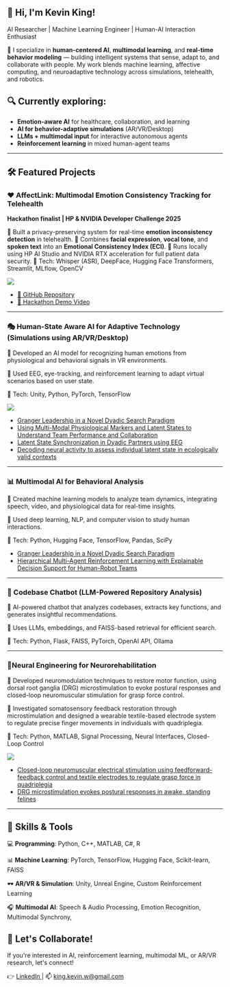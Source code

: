 ## 👋 Hi, I'm Kevin King!
AI Researcher | Machine Learning Engineer | Human-AI Interaction Enthusiast

🚀 I specialize in **human-centered AI**, **multimodal learning**, and **real-time behavior modeling** — building intelligent systems that sense, adapt to, and collaborate with people. My work blends machine learning, affective computing, and neuroadaptive technology across simulations, telehealth, and robotics.

## 🔍 Currently exploring:

* **Emotion-aware AI** for healthcare, collaboration, and learning
* **AI for behavior-adaptive simulations** (AR/VR/Desktop)
* **LLMs + multimodal input** for interactive autonomous agents
* **Reinforcement learning** in mixed human-agent teams

---

## 🛠️ Featured Projects

### ❤️ AffectLink: Multimodal Emotion Consistency Tracking for Telehealth

**Hackathon finalist | HP & NVIDIA Developer Challenge 2025**

🔹 Built a privacy-preserving system for real-time **emotion inconsistency detection** in telehealth.
🔹 Combines **facial expression**, **vocal tone**, and **spoken text** into an **Emotional Consistency Index (ECI)**.
🔹 Runs locally using HP AI Studio and NVIDIA RTX acceleration for full patient data security.
🔹 Tech: Whisper (ASR), DeepFace, Hugging Face Transformers, Streamlit, MLflow, OpenCV

![](https://github.com/kingkw1/AffectLink/blob/main/assets/thumbnail.png)

* [📝 GitHub Repository](https://github.com/kingkw1/AffectLink)
* [🎥 Hackathon Demo Video](https://www.youtube.com/watch?v=rzp9CGChHJ4)
---

### 🎭 Human-State Aware AI for Adaptive Technology (Simulations using AR/VR/Desktop)

🔹 Developed an AI model for recognizing human emotions from physiological and behavioral signals in VR environments.

🔹 Used EEG, eye-tracking, and reinforcement learning to adapt virtual scenarios based on user state.

🔹 Tech: Unity, Python, PyTorch, TensorFlow

![](https://github.com/kingkw1/public_media/blob/main/gifs/bomb_defusal_looping.gif)

- <a href="https://ieeexplore.ieee.org/document/10394167"> Granger Leadership in a Novel Dyadic Search Paradigm </a>
- <a href="https://openaccess.cms-conferences.org/publications/book/978-1-964867-13-7/article/978-1-964867-13-7_5"> Using Multi-Modal Physiological Markers and Latent States to Understand Team Performance and Collaboration </a>
- <a href="https://ieeexplore.ieee.org/document/10394383"> Latent State Synchronization in Dyadic Partners using EEG </a>
- <a href="https://iopscience.iop.org/article/10.1088/1741-2552/acee20/pdf"> Decoding neural activity to assess individual latent state in ecologically valid contexts </a>
---

### 📊 Multimodal AI for Behavioral Analysis

🔹 Created machine learning models to analyze team dynamics, integrating speech, video, and physiological data for real-time insights.

🔹 Used deep learning, NLP, and computer vision to study human interactions.

🔹 Tech: Python, Hugging Face, TensorFlow, Pandas, SciPy

- <a href="https://ieeexplore.ieee.org/document/10394167"> Granger Leadership in a Novel Dyadic Search Paradigm </a>
- <a href="https://aaquibtabrez.github.io/assets/pdf/publications/xhri24.pdf"> Hierarchical Multi-Agent Reinforcement Learning with Explainable Decision Support for Human-Robot Teams </a>
---

### 🎤 Codebase Chatbot (LLM-Powered Repository Analysis)

🔹 AI-powered chatbot that analyzes codebases, extracts key functions, and generates insightful recommendations.

🔹 Uses LLMs, embeddings, and FAISS-based retrieval for efficient search.

🔹 Tech: Python, Flask, FAISS, PyTorch, OpenAI API, Ollama

---

### 🧠Neural Engineering for Neurorehabilitation

🔹 Developed neuromodulation techniques to restore motor function, using dorsal root ganglia (DRG) microstimulation to evoke postural responses and closed-loop neuromuscular stimulation for grasp force control.

🔹 Investigated somatosensory feedback restoration through microstimulation and designed a wearable textile-based electrode system to regulate precise finger movements in individuals with quadriplegia.

🔹 Tech: Python, MATLAB, Signal Processing, Neural Interfaces, Closed-Loop Control

![](https://media.springernature.com/full/springer-static/image/art%3A10.1186%2Fs42234-019-0034-y/MediaObjects/42234_2019_34_Fig3_HTML.png?as=webp)

- <a href="https://link.springer.com/article/10.1186/s42234-019-0034-y"> Closed-loop neuromuscular electrical stimulation using feedforward-feedback control and textile electrodes to regulate grasp force in quadriplegia </a>
- <a href="https://iopscience.iop.org/article/10.1088/1741-2552/acee20/pdf"> DRG microstimulation evokes postural responses in awake, standing felines </a>
---

## 📌 Skills & Tools

💻 **Programming**: Python, C++, MATLAB, C#, R

📊 **Machine Learning**: PyTorch, TensorFlow, Hugging Face, Scikit-learn, FAISS

🕶️ **AR/VR & Simulation**: Unity, Unreal Engine, Custom Reinforcement Learning

🎧 **Multimodal AI**: Speech & Audio Processing, Emotion Recognition, Multimodal Synchrony,

## 📣 Let's Collaborate!

If you're interested in AI, reinforcement learning, multimodal ML, or AR/VR research, let's connect!

👉 <a href="linkedin.com/in/kingkw1"> LinkedIn </a> | 📫 king.kevin.w@gmail.com
